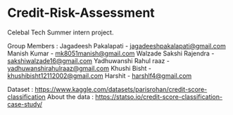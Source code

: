 # Credit-Risk-Assessment
Celebal Tech Summer intern project.

Group Members :
Jagadeesh Pakalapati - jagadeeshpakalapati@gmail.com
Manish Kumar - mk8051manish@gmail.com 
Walzade Sakshi Rajendra - sakshiwalzade16@gmail.com
Yadhuwanshi Rahul raaz - yadhuwanshirahulraaz@gmail.com
Khushi Bisht - khushibisht12112002@gmail.com
Harshit - harshlf4@gmail.com

Dataset : https://www.kaggle.com/datasets/parisrohan/credit-score-classification
About the data : https://statso.io/credit-score-classification-case-study/
